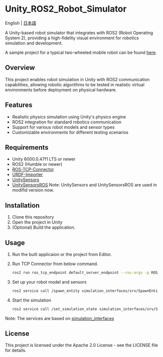 # Unity_ROS2_Robot_Simulator
English | [日本語](README-ja.md)

A Unity-based robot simulator that integrates with ROS2 (Robot Operating System 2), providing a high-fidelity visual environment for robotics simulation and development.

A sample project for a typical two-wheeled mobile robot can be found [here](https://github.com/REACT-ROBOT/Unity_ROS2_sample).

## Overview
This project enables robot simulation in Unity with ROS2 communication capabilities, allowing robotic algorithms to be tested in realistic virtual environments before deployment on physical hardware.

## Features
- Realistic physics simulation using Unity's physics engine
- ROS2 integration for standard robotics communication
- Support for various robot models and sensor types
- Customizable environments for different testing scenarios

## Requirements
- Unity 6000.0.47f1 LTS or newer
- ROS2 (Humble or newer)
- [ROS-TCP-Connector](https://github.com/Unity-Technologies/ROS-TCP-Connector)
- [URDF-Importer](https://github.com/Unity-Technologies/URDF-Importer)
- [UnitySensors](https://github.com/Field-Robotics-Japan/UnitySensors)
- [UnitySensorsROS](https://github.com/Field-Robotics-Japan/UnitySensors)
Note: UnitySensors and UnitySensorsROS are used in modifid version now.

## Installation
1. Clone this repository
2. Open the project in Unity
3. (Optional) Build the application.

## Usage
1. Run the built applicaion or the project from Editor.

2. Run TCP Connector from below command.
   ```bash
   ros2 run ros_tcp_endpoint default_server_endpoint --ros-args -p ROS_IP:=0.0.0.0
   ```

2. Set up your robot model and sensors
   ```bash
   ros2 service call /spawn_entity simulation_interfaces/srv/SpawnEntity "{ name: '<YOURROBOTNAME>', allow_renaming: false, uri: '/your/urdf/path/robot.urdf', resource_string: '', entity_namespace: '', initial_pose: { header: { stamp: { sec: 0, nanosec: 0 }, frame_id: '' }, pose: { position: { x: 0.0, y: 0.0, z: 0.0 }, orientation: { x: 0.0, y: 0.0, z: 0.0, w: 1.0 } } } }"
   ```

3. Start the simulation
   ```bash
   ros2 service call /set_simulation_state simulation_interfaces/srv/SetSimulationState "{ state: { state: 1 } }"
   ```

Note: The services are based on [simulation_interfaces](https://github.com/ros-simulation/simulation_interfaces)

## License
This project is licensed under the Apache 2.0 License - see the LICENSE file for details.
